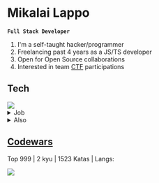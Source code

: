 # Mikalai Lappo 

**`Full Stack Developer`**

1. I'm a self-taught hacker/programmer
2. Freelancing past 4 years as a JS/TS developer
3. Open for Open Source collaborations
4. Interested in team <a href="https://ctftime.org/team/252084">CTF</a> participations

## Tech

<img src="https://skillicons.dev/icons?i=ts" />

<details>
  <summary>Job</summary>

  - React, Next.js, Redux-toolkit, Apollo, Figma, TailwindCSS, SCSS
  
  - Express.js, Nest.js, RestAPI, GraphQL, Prisma, PostgreSQL, MongoDB, Jest
    
  - Linux, Nginx, Git(lab|hub) CI, Docker
</details>


<details>
  <summary>Also</summary>
  
  - I rewrite old niche websites in T3-Stack (soon to be listed)
  
  - Sometimes, I'm into goofy awkward gamedev, mostly using Phaser

  - Programming languages I'm also practicing: Python, Golang, Java, Scala, Haskell

</details>

## <a href="https://codewars.com/users/MikalaiLappo">Codewars</a>
Top 999 | 2 kyu | 1523 Katas | Langs:

<img src="https://skillicons.dev/icons?i=javascript,haskell,python,postgres" />
